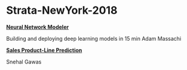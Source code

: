 # Strata-NewYork-2018


**[Neural Network Modeler](./NeuralNetworkModeler)**

Building and deploying deep learning models in 15 min
Adam Massachi


**[Sales Product-Line Prediction](./Sales%20Product-Line%20Prediction)**

Snehal Gawas